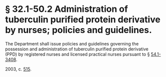 # § 32.1-50.2 Administration of tuberculin purified protein derivative by nurses; policies and guidelines.

<p>The Department shall issue policies and guidelines governing the possession and administration of tuberculin purified protein derivative (PPD) by registered nurses and licensed practical nurses pursuant to § <a href='http://law.lis.virginia.gov/vacode/54.1-3408/'>54.1-3408</a>.</p><p>2003, c. <a href='http://lis.virginia.gov/cgi-bin/legp604.exe?031+ful+CHAP0515'>515</a>.</p>